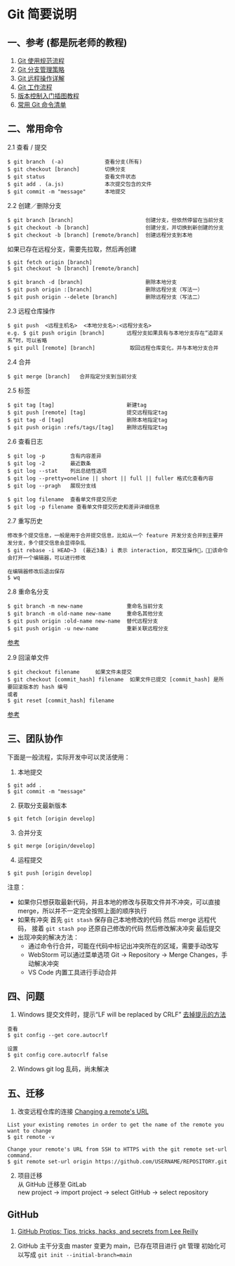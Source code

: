 # Git 简要说明

## 一、参考 (都是阮老师的教程)

1. [Git 使用规范流程](http://www.ruanyifeng.com/blog/2015/08/git-use-process.html)
2. [Git 分支管理策略](http://www.ruanyifeng.com/blog/2012/07/git.html)
3. [Git 远程操作详解](http://www.ruanyifeng.com/blog/2014/06/git_remote.html)
4. [Git 工作流程](http://www.ruanyifeng.com/blog/2015/12/git-workflow.html)
5. [版本控制入门插图教程](http://www.ruanyifeng.com/blog/2008/12/a_visual_guide_to_version_control.html)
6. [常用 Git 命令清单](http://www.ruanyifeng.com/blog/2015/12/git-cheat-sheet.html)

## 二、常用命令

2.1 查看 / 提交

```
$ git branch  (-a)             查看分支(所有)
$ git checkout [branch]        切换分支
$ git status                   查看文件状态
$ git add . (a.js)             本次提交包含的文件
$ git commit -m "message"      本地提交
```

2.2 创建／删除分支

```
$ git branch [branch]                       创建分支，但依然停留在当前分支
$ git checkout -b [branch]                  创建分支，并切换到新创建的分支
$ git checkout -b [branch] [remote/branch]  创建远程分支到本地
```

如果已存在远程分支，需要先拉取，然后再创建

```
$ git fetch origin [branch]
$ git checkout -b [branch] [remote/branch]
```

```
$ git branch -d [branch]                    删除本地分支
$ git push origin :[branch]                 删除远程分支（写法一）
$ git push origin --delete [branch]         删除远程分支（写法二）
```

2.3 远程仓库操作

```
$ git push  <远程主机名>  <本地分支名>:<远程分支名>
e.g. $ git push origin [branch]       远程分支如果具有与本地分支存在“追踪关系”时，可以省略
$ git pull [remote] [branch]           取回远程仓库变化，并与本地分支合并
```

2.4 合并

```
$ git merge [branch]   合并指定分支到当前分支
```

2.5 标签

```
$ git tag [tag]                       新建tag
$ git push [remote] [tag]             提交远程指定tag
$ git tag -d [tag]                    删除本地指定tag
$ git push origin :refs/tags/[tag]    删除远程指定tag
```

2.6 查看日志

```
$ git log -p        含有内容差异
$ git log -2        最近数条
$ git log --stat    列出总结性选项
$ git log --pretty=oneline || short || full || fuller 格式化查看内容
$ git log --pragh   展现分支线

$ git log filename  查看单文件提交历史
$ git log -p filename 查看单文件提交历史和差异详细信息
```

2.7 重写历史

```
修改多个提交信息，一般是用于合并提交信息，比如从一个 feature 开发分支合并到主要开发分支，多个提交信息会显得杂乱
$ git rebase -i HEAD~3  (最近3条) i 表示 interaction, 即交互操作，该命令会打开一个编辑器，可以进行修改

在编辑器修改后退出保存
$ wq
```

2.8 重命名分支

```
$ git branch -m new-name              重命名当前分支
$ git branch -m old-name new-name     重命名其他分支
$ git push origin :old-name new-name  替代远程分支
$ git push origin -u new-name         重新关联远程分支
```

[参考](https://multiplestates.wordpress.com/2015/02/05/rename-a-local-and-remote-branch-in-git/)

2.9 回滚单文件

```
$ git checkout filename     如果文件未提交
$ git checkout [commit_hash] filename  如果文件已提交 [commit_hash] 是所要回滚版本的 hash 编号
或者
$ git reset [commit_hash] filename
```

[参考](https://fettblog.eu/snippets/git/reverting-a-single-file/)

## 三、团队协作

下面是一般流程，实际开发中可以灵活使用：

1. 本地提交

```
$ git add .
$ git commit -m "message"
```

2. 获取分支最新版本

```
$ git fetch [origin develop]
```

3. 合并分支

```
$ git merge [origin/develop]
```

4. 运程提交

```
$ git push [origin develop]
```

注意：

- 如果你只想获取最新代码，并且本地的修改与获取文件并不冲突，可以直接 merge，所以并不一定完全按照上面的顺序执行
- 如果有冲突 首先 `git stash` 保存自己本地修改的代码 然后 merge 远程代码， 接着 `git stash pop` 还原自己修改的代码 然后修改解决冲突 最后提交
- 出现冲突的解决方法：
  - 通过命令行合并，可能在代码中标记出冲突所在的区域，需要手动改写
  - WebStorm 可以通过菜单选项 Git -> Repository -> Merge Changes，手动解决冲突
  - VS Code 内置工具进行手动合并

## 四、问题

1. Windows 提交文件时，提示“LF will be replaced by CRLF”
   [去掉提示的方法](https://blog.csdn.net/taiyangdao/article/details/78629107)

```
查看
$ git config --get core.autocrlf

设置
$ git config core.autocrlf false
```

2. Windows git log 乱码，尚未解决

## 五、迁移

1. 改变远程仓库的连接 [Changing a remote's URL](https://help.github.com/articles/changing-a-remote-s-url/)

```
List your existing remotes in order to get the name of the remote you want to change
$ git remote -v

Change your remote's URL from SSH to HTTPS with the git remote set-url command.
$ git remote set-url origin https://github.com/USERNAME/REPOSITORY.git
```

2. 项目迁移  
   从 GitHub 迁移至 GitLab  
   new project -> import project -> select GitHub -> select repository

## GitHub

1. [GitHub Protips: Tips, tricks, hacks, and secrets from Lee Reilly](https://github.blog/2020-04-09-github-protips-tips-tricks-hacks-and-secrets-from-lee-reilly/)

2. GitHub 主干分支由 master 变更为 main，已存在项目进行 git 管理 初始化可以写成 `git init --initial-branch=main`
